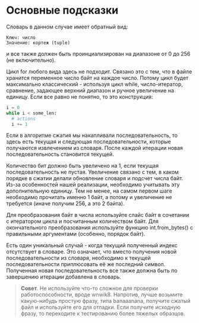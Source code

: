 # Основные подсказки

Словарь в данном случае имеет обратный вид:
```
Ключ: число
Значение: кортеж (tuple)
```
и все также должен быть проинциализирован на диапазоне от 0 до 256 (не включительно).

Цикл for любого вида здесь не подходит. Связано это с тем, что в файле хранится переменное число байт на каждое число. Потому цикл будет максимально классический - используя цикл while, число-итератор, сравнение, задающее верхний диапазон и ручное увеличение на единицу. 
Если все равно не понятно, то это конструкция:

``` python
i = 0
while i < some_len:
  # actions
  i += 1
```

Если в алгоритме сжатия мы накапливали последовательность, то здесь есть текущая и следующая последовательности, которые получаются извлечением из словаря. После каждой итерации новая последовательность становится текущей. 

Количество бит должно быть увеличено на 1, если текущая последовательность не пустая. Увеличение связано с тем, в каком порядке в сжатии делали обновление словаря и подсчет числа байт. Из-за особенностей нашей реализации, необходимо учитывать эту дополнительную единицу. Тем не менее, на самом первом шаге необходимо прочитать именно 1 байт, а потому и увеличение не требуется (иначе получим 256, а это 2 байта).

Для преобразования байт в числа используйте слайс байт в сочетании с итератором цикла и посчитанным количеством байт. Для окончательного преобразования используйте функцию int.from_bytes() с правильными аргументами (особенно, порядок байт).

Есть один уникальный случай - когда текущий полученный индекс отсутствует в словаре. Это означает, что вместо получения новой последовательности из словаря, необходимо к текущей последовательности приплюсовать её же последний символ. Полученная новая последовательность все также должна быть по завершению итерации добавлена в словарь.


>**Совет**. Не используйте что-то сложное для проверки работоспособности, вроде wnwik8. Напротив, лучше возьмите какую-нибудь простую фразу, типа banaaanana, получите сжатый файл и используйте его для отладки. Если получите исходную фразу, то переходите к тестированию более тяжелых образцов.